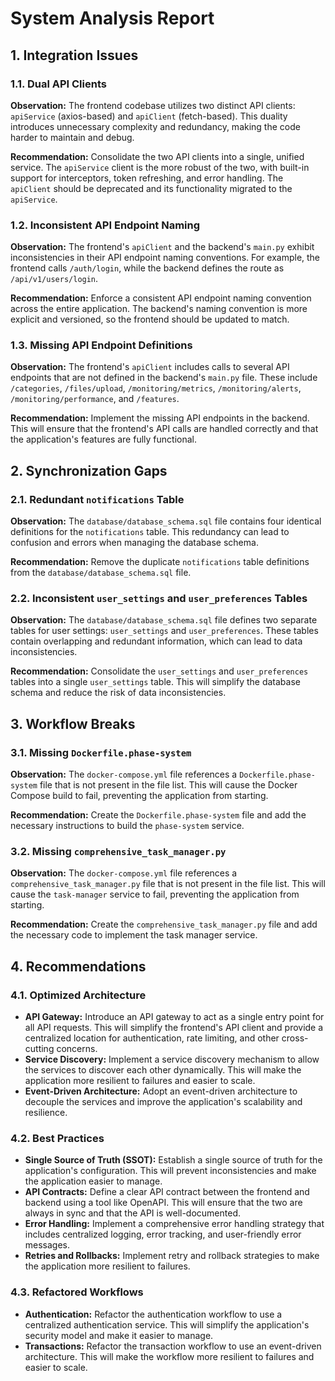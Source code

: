 # System Analysis Report

## 1. Integration Issues

### 1.1. Dual API Clients

**Observation:** The frontend codebase utilizes two distinct API clients: `apiService` (axios-based) and `apiClient` (fetch-based). This duality introduces unnecessary complexity and redundancy, making the code harder to maintain and debug.

**Recommendation:** Consolidate the two API clients into a single, unified service. The `apiService` client is the more robust of the two, with built-in support for interceptors, token refreshing, and error handling. The `apiClient` should be deprecated and its functionality migrated to the `apiService`.

### 1.2. Inconsistent API Endpoint Naming

**Observation:** The frontend's `apiClient` and the backend's `main.py` exhibit inconsistencies in their API endpoint naming conventions. For example, the frontend calls `/auth/login`, while the backend defines the route as `/api/v1/users/login`.

**Recommendation:** Enforce a consistent API endpoint naming convention across the entire application. The backend's naming convention is more explicit and versioned, so the frontend should be updated to match.

### 1.3. Missing API Endpoint Definitions

**Observation:** The frontend's `apiClient` includes calls to several API endpoints that are not defined in the backend's `main.py` file. These include `/categories`, `/files/upload`, `/monitoring/metrics`, `/monitoring/alerts`, `/monitoring/performance`, and `/features`.

**Recommendation:** Implement the missing API endpoints in the backend. This will ensure that the frontend's API calls are handled correctly and that the application's features are fully functional.

## 2. Synchronization Gaps

### 2.1. Redundant `notifications` Table

**Observation:** The `database/database_schema.sql` file contains four identical definitions for the `notifications` table. This redundancy can lead to confusion and errors when managing the database schema.

**Recommendation:** Remove the duplicate `notifications` table definitions from the `database/database_schema.sql` file.

### 2.2. Inconsistent `user_settings` and `user_preferences` Tables

**Observation:** The `database/database_schema.sql` file defines two separate tables for user settings: `user_settings` and `user_preferences`. These tables contain overlapping and redundant information, which can lead to data inconsistencies.

**Recommendation:** Consolidate the `user_settings` and `user_preferences` tables into a single `user_settings` table. This will simplify the database schema and reduce the risk of data inconsistencies.

## 3. Workflow Breaks

### 3.1. Missing `Dockerfile.phase-system`

**Observation:** The `docker-compose.yml` file references a `Dockerfile.phase-system` file that is not present in the file list. This will cause the Docker Compose build to fail, preventing the application from starting.

**Recommendation:** Create the `Dockerfile.phase-system` file and add the necessary instructions to build the `phase-system` service.

### 3.2. Missing `comprehensive_task_manager.py`

**Observation:** The `docker-compose.yml` file references a `comprehensive_task_manager.py` file that is not present in the file list. This will cause the `task-manager` service to fail, preventing the application from starting.

**Recommendation:** Create the `comprehensive_task_manager.py` file and add the necessary code to implement the task manager service.

## 4. Recommendations

### 4.1. Optimized Architecture

- **API Gateway:** Introduce an API gateway to act as a single entry point for all API requests. This will simplify the frontend's API client and provide a centralized location for authentication, rate limiting, and other cross-cutting concerns.
- **Service Discovery:** Implement a service discovery mechanism to allow the services to discover each other dynamically. This will make the application more resilient to failures and easier to scale.
- **Event-Driven Architecture:** Adopt an event-driven architecture to decouple the services and improve the application's scalability and resilience.

### 4.2. Best Practices

- **Single Source of Truth (SSOT):** Establish a single source of truth for the application's configuration. This will prevent inconsistencies and make the application easier to manage.
- **API Contracts:** Define a clear API contract between the frontend and backend using a tool like OpenAPI. This will ensure that the two are always in sync and that the API is well-documented.
- **Error Handling:** Implement a comprehensive error handling strategy that includes centralized logging, error tracking, and user-friendly error messages.
- **Retries and Rollbacks:** Implement retry and rollback strategies to make the application more resilient to failures.

### 4.3. Refactored Workflows

- **Authentication:** Refactor the authentication workflow to use a centralized authentication service. This will simplify the application's security model and make it easier to manage.
- **Transactions:** Refactor the transaction workflow to use an event-driven architecture. This will make the workflow more resilient to failures and easier to scale.
